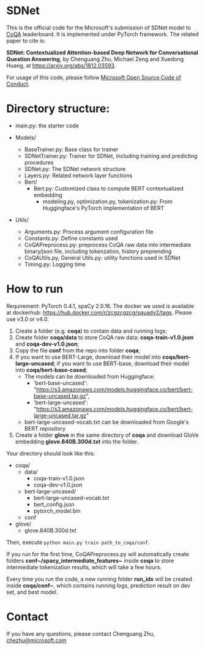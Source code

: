 # SDNet

This is the official code for the Microsoft's submission of SDNet model to [CoQA](https://stanfordnlp.github.io/coqa/) leaderboard. It is implemented under PyTorch framework. The related paper to cite is: 

**SDNet: Contextualized Attention-based Deep Network for Conversational Question Answering**, by Chenguang Zhu, Michael Zeng and Xuedong Huang, at https://arxiv.org/abs/1812.03593.

For usage of this code, please follow [Microsoft Open Source Code of Conduct](https://opensource.microsoft.com/codeofconduct).

# Directory structure:
* main.py: the starter code

* Models/
  * BaseTrainer.py: Base class for trainer
  * SDNetTrainer.py: Trainer for SDNet, including training and predicting procedures
  * SDNet.py: The SDNet network structure
  * Layers.py: Related network layer functions
  * Bert/
    * Bert.py: Customized class to compute BERT contextualized embedding     
	   * modeling.py, optimization.py, tokenization.py: From Huggingface's PyTorch implementation of BERT
* Utils/
  * Arguments.py: Process argument configuration file
  * Constants.py: Define constants used
  * CoQAPreprocess.py: preprocess CoQA raw data into intermediate binary/json file, including tokenzation, history preprending
  * CoQAUtils.py, General Utils.py: utility functions used in SDNet
  * Timing.py: Logging time

# How to run
Requirement: PyTorch 0.4.1, spaCy 2.0.16.
The docker we used is available at dockerhub: https://hub.docker.com/r/zcgzcgzcg/squadv2/tags. Please use v3.0 or v4.0.
1. Create a folder (e.g. **coqa**) to contain data and running logs;
2. Create folder **coqa/data** to store CoQA raw data: **coqa-train-v1.0.json** and **coqa-dev-v1.0.json**;
3. Copy the file **conf** from the repo into folder **coqa**;
4. If you want to use BERT-Large, download their model into **coqa/bert-large-uncased**; if you want to use BERT-base, download their model into **coqa/bert-base-cased**;
    * The models can be downloaded from Huggingface: 
      * 'bert-base-uncased': "https://s3.amazonaws.com/models.huggingface.co/bert/bert-base-uncased.tar.gz",
      * 'bert-large-uncased': "https://s3.amazonaws.com/models.huggingface.co/bert/bert-large-uncased.tar.gz"
    * bert-large-uncased-vocab.txt can be downloaded from Google's BERT repository
5. Create a folder **glove** in the same directory of **coqa** and download GloVe embedding **glove.840B.300d.txt** into the folder.

Your directory should look like this:
* coqa/
  * data/
    * coqa-train-v1.0.json
    * coqa-dev-v1.0.json
  * bert-large-uncased/
    * bert-large-uncased-vocab.txt
    * bert_config.json
    * pytorch_model.bin
  * conf  
* glove/
  * glove.840B.300d.txt

Then, execute `python main.py train path_to_coqa/conf`.

If you run for the first time, CoQAPreprocess.py will automatically create folders **conf~/spacy_intermediate_features~** inside **coqa** to store intermediate tokenization results, which will take a few hours.

Every time you run the code, a new running folder **run_idx** will be created inside **coqa/conf~**, which contains running logs, prediction result on dev set, and best model.

# Contact
If you have any questions, please contact Chenguang Zhu, chezhu@microsoft.com
